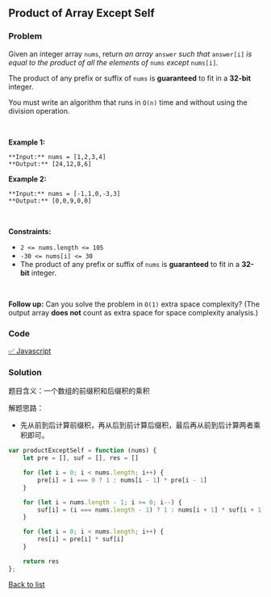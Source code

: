 Product of Array Except Self
---
### Problem
Given an integer array `nums`, return *an array* `answer` *such that* `answer[i]` *is equal to the product of all the elements of* `nums` *except* `nums[i]`.


The product of any prefix or suffix of `nums` is **guaranteed** to fit in a **32-bit** integer.


You must write an algorithm that runs in `O(n)` time and without using the division operation.


 


**Example 1:**



```
**Input:** nums = [1,2,3,4]
**Output:** [24,12,8,6]

```
**Example 2:**



```
**Input:** nums = [-1,1,0,-3,3]
**Output:** [0,0,9,0,0]

```

 


**Constraints:**


* `2 <= nums.length <= 105`
* `-30 <= nums[i] <= 30`
* The product of any prefix or suffix of `nums` is **guaranteed** to fit in a **32-bit** integer.


 


**Follow up:** Can you solve the problem in `O(1)` extra space complexity? (The output array **does not** count as extra space for space complexity analysis.)


### Code
[✅ Javascript](./solution.js)
### Solution
题目含义：一个数组的前缀积和后缀积的乘积

解题思路：
- 先从前到后计算前缀积，再从后到前计算后缀积，最后再从前到后计算两者乘积即可。

```javascript
var productExceptSelf = function (nums) {
    let pre = [], suf = [], res = []

    for (let i = 0; i < nums.length; i++) {
        pre[i] = i === 0 ? 1 : nums[i - 1] * pre[i - 1]
    }

    for (let i = nums.length - 1; i >= 0; i--) {
        suf[i] = (i === nums.length - 1) ? 1 : nums[i + 1] * suf[i + 1]
    }

    for (let i = 0; i < nums.length; i++) {
        res[i] = pre[i] * suf[i]
    }

    return res
};
```

[Back to list](../README.md)